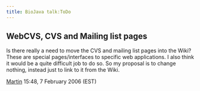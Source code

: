 ```yaml
---
title: BioJava talk:ToDo
---
```


WebCVS, CVS and Mailing list pages
----------------------------------

Is there really a need to move the CVS and mailing list pages into the
Wiki? These are special pages/interfaces to specific web applications. I
also think it would be a quite difficult job to do so. So my proposal is
to change nothing, instead just to link to it from the Wiki.

[Martin](User:Martin "wikilink") 15:48, 7 February 2006 (EST)
